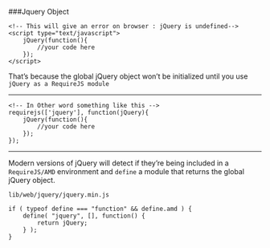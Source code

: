 ###Jquery Object


    <!-- This will give an error on browser : jQuery is undefined-->
    <script type="text/javascript">
        jQuery(function(){
            //your code here
        });
    </script>
    
That’s because the global jQuery object won’t be initialized until you use `jQuery as a RequireJS module`    
***

    <!-- In Other word something like this -->
    requirejs(['jquery'], function(jQuery){
        jQuery(function(){
            //your code here
        });
    });
***
Modern versions of jQuery will detect if they’re being included in a `RequireJS/AMD` environment and `define` a module that returns the global jQuery object.

`lib/web/jquery/jquery.min.js`

    if ( typeof define === "function" && define.amd ) {
        define( "jquery", [], function() {
            return jQuery;
        } );
    }  
